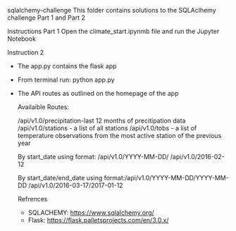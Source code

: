 sqlalchemy-challenge
This folder contains solutions to the SQLAclhemy challenge Part 1 and Part 2

Instructions Part 1
Open the climate_start.ipynmb file and run the Jupyter Notebook

Instruction 2
- The app.py contains the flask app
- From terminal run: python app.py
- The API routes as outlined on the homepage of the app

  Availaible Routes:

  /api/v1.0/precipitation-last 12 months of precitipation data
  /api/v1.0/stations - a list of all stations
  /api/v1.0/tobs - a list of temperature observations from the most active station of the previous year

  By start_date using format: /api/v1.0/YYYY-MM-DD/
  /api/v1.0/2016-02-12

  By start_date/end_date using format:/api/v1.0/YYYY-MM-DD/YYYY-MM-DD
  /api/v1.0/2016-03-17/2017-01-12


  Refrences

  - SQLACHEMY: https://www.sqlalchemy.org/
  - Flask: https://flask.palletsprojects.com/en/3.0.x/





